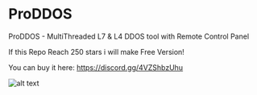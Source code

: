 # ProDDOS
ProDDOS - MultiThreaded L7 &amp; L4 DDOS tool with Remote Control Panel

If this Repo Reach 250 stars i will make Free Version!

You can buy it here: https://discord.gg/4VZShbzUhu

![alt text]([http://url/to/img.png](https://cdn.discordapp.com/attachments/1129880311048699916/1129924066158051328/image.png)https://cdn.discordapp.com/attachments/1129880311048699916/1129924066158051328/image.png)
